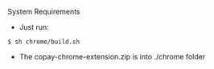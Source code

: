 System Requirements

* Just run:

```
$ sh chrome/build.sh
```

* The copay-chrome-extension.zip is into ./chrome folder
